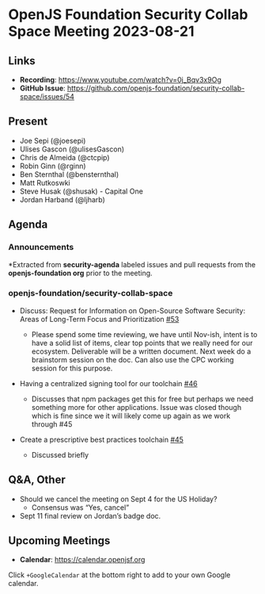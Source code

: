 # OpenJS Foundation Security Collab Space Meeting 2023-08-21

## Links

* **Recording**: https://www.youtube.com/watch?v=0j_Bqv3x9Og
* **GitHub Issue**: https://github.com/openjs-foundation/security-collab-space/issues/54

## Present

* Joe Sepi (@joesepi)
* Ulises Gascon (@ulisesGascon)
* Chris de Almeida (@ctcpip)
* Robin Ginn (@rginn)
* Ben Sternthal (@bensternthal)
* Matt Rutkoswki
* Steve Husak (@shusak) - Capital One
* Jordan Harband (@ljharb)

## Agenda

### Announcements

*Extracted from **security-agenda** labeled issues and pull requests from the **openjs-foundation org** prior to the meeting.

### openjs-foundation/security-collab-space

* Discuss: Request for Information on Open-Source Software Security: Areas of Long-Term Focus and Prioritization [#53](https://github.com/openjs-foundation/security-collab-space/issues/53)
  * Please spend some time reviewing, we have until Nov-ish, intent is to have a solid list of items, clear top points that we really need for our ecosystem. Deliverable will be a written document. Next week do a brainstorm session on the doc. Can also use the CPC working session for this purpose.

* Having a centralized signing tool for our toolchain [#46](https://github.com/openjs-foundation/security-collab-space/issues/46)
  * Discusses that npm packages get this for free but perhaps we need something more for other applications. Issue was closed though which is fine since we it will likely come up again as we work through #45

* Create a prescriptive best practices toolchain [#45](https://github.com/openjs-foundation/security-collab-space/issues/45)
  * Discussed briefly

## Q&A, Other

* Should we cancel the meeting on Sept 4 for the US Holiday?
  * Consensus was “Yes, cancel”
* Sept 11 final review on Jordan’s badge doc. 

## Upcoming Meetings

* **Calendar**: <https://calendar.openjsf.org>

Click `+GoogleCalendar` at the bottom right to add to your own Google calendar.
